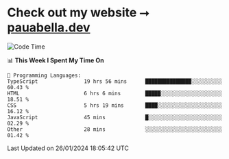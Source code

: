 # Check out my website ⭢ [pauabella.dev](https://pauabella.dev)

<!--START_SECTION:waka-->
![Code Time](http://img.shields.io/badge/Code%20Time-2%2C911%20hrs%2013%20mins-blue)

📊 **This Week I Spent My Time On** 

```text
💬 Programming Languages: 
TypeScript               19 hrs 56 mins      ███████████████░░░░░░░░░░   60.43 % 
HTML                     6 hrs 6 mins        █████░░░░░░░░░░░░░░░░░░░░   18.51 % 
CSS                      5 hrs 19 mins       ████░░░░░░░░░░░░░░░░░░░░░   16.12 % 
JavaScript               45 mins             █░░░░░░░░░░░░░░░░░░░░░░░░   02.29 % 
Other                    28 mins             ░░░░░░░░░░░░░░░░░░░░░░░░░   01.42 % 
```


 Last Updated on 26/01/2024 18:05:42 UTC
<!--END_SECTION:waka-->

